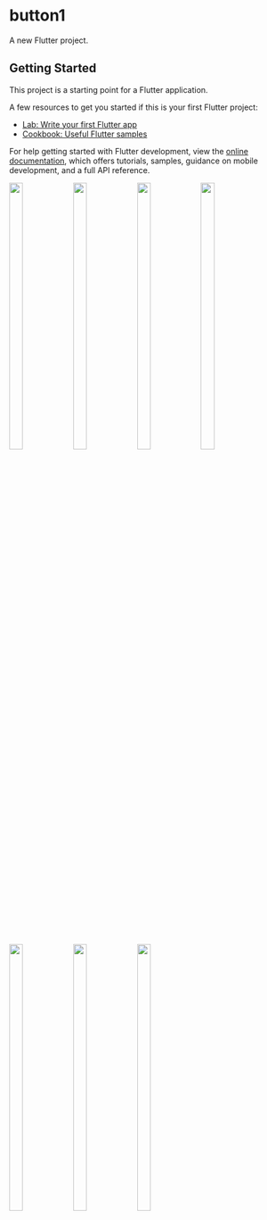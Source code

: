 # button1

A new Flutter project.

## Getting Started

This project is a starting point for a Flutter application.

A few resources to get you started if this is your first Flutter project:

- [Lab: Write your first Flutter app](https://docs.flutter.dev/get-started/codelab)
- [Cookbook: Useful Flutter samples](https://docs.flutter.dev/cookbook)

For help getting started with Flutter development, view the
[online documentation](https://docs.flutter.dev/), which offers tutorials,
samples, guidance on mobile development, and a full API reference.

<p>
   <img src="https://github.com/Dipalig971/button1/assets/143181151/caa9ff77-50b3-4ebe-8996-6d4760c6a020"width=22% height=35%>
   <img src="https://github.com/Dipalig971/button1/assets/143181151/044db20e-ee64-4fbe-aa99-d57e09ed328b"width=22% height=35%>
   <img src="https://github.com/Dipalig971/button1/assets/143181151/bfd1b87e-3868-4727-9977-96eba9bad8f3"width=22% height=35%>
   <img src="https://github.com/Dipalig971/button1/assets/143181151/bcf94b6b-e878-4c20-833f-45c61a6306f2"width=22% height=35%>
   <img src="https://github.com/Dipalig971/button1/assets/143181151/e74cf140-5532-4c63-b5f4-e13909310f78"width=22% height=35%>
   <img src="https://github.com/Dipalig971/button1/assets/143181151/d6a41e89-de22-412c-982e-581b61c8dadd"width=22% height=35%>
   <img src="https://github.com/Dipalig971/button1/assets/143181151/4bd53a07-a419-4e0b-a88c-37364bc4be92"width=22% height=35%>
</p>
